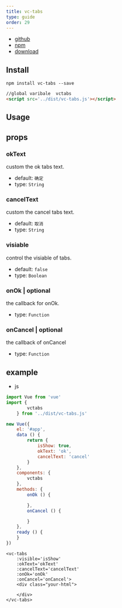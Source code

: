```yaml
---
title: vc-tabs
type: guide
order: 29
---
```


* [github](https://github.com/iwaimai-bi-fe/vc-tabs)
* [npm](https://www.npmjs.com/package/vc-tabs)
* [download](https://github.com/iwaimai-bi-fe/vc-tabs/archive/master.zip)

## Install

```npm
npm install vc-tabs --save
```

```html
//global varibale  vctabs
<script src='../dist/vc-tabs.js'></script>
```

## Usage

## props

### okText

custom the ok tabs text.

* default: `确定`
* type: `String`

### cancelText

custom the cancel tabs text.

* default: `取消`
* type: `String`

### visiable

control the visiable of tabs.

* default: `false`
* type: `Boolean` 

### onOk | optional

the callback for onOk.

* type: `Function`

### onCancel | optional

the callback of onCancel

* type: `Function`


## example

* js

```js
import Vue from 'vue'
import {
        vctabs
    } from '../dist/vc-tabs.js'

new Vue({
    el: '#app',
    data () {
        return {
            isShow: true,
            okText: 'ok',
            cancelText: 'cancel'
        }
    },
    components: {
        vctabs
    },
    methods: {
        onOk () {

        },
        onCancel () {

        }
    },
    ready () {
    }
})
```

```vue
<vc-tabs 
    :visible='isShow'
    :okText='okText'
    :cancelText='cancelText'
    :onOk='onOk'
    :onCancel='onCancel'>
    <div class="your-html">
        
    </div>     
</vc-tabs>
```
